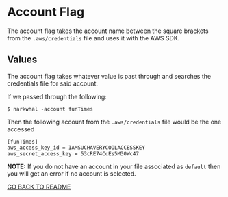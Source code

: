 # Account Flag

The account flag takes the account name between the square brackets from the `.aws/credentials` file and uses it with the AWS SDK.

## Values

The account flag takes whatever value is past through and searches the credentials file for said account.

If we passed through the following:

```
$ narkwhal -account funTimes
```

Then the following account from the `.aws/credentials` file would be the one accessed

```
[funTimes]
aws_access_key_id = IAMSUCHAVERYCOOLACCESSKEY
aws_secret_access_key = 53cRE74CcEs5M30Wc47
```

**NOTE:** If you do not have an account in your file associated as `default` then you will get an error if no account is selected.

[GO BACK TO README](README.md)
